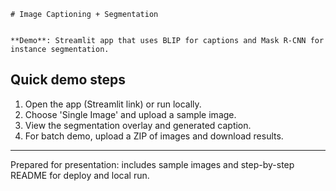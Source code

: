     # Image Captioning + Segmentation


    **Demo**: Streamlit app that uses BLIP for captions and Mask R-CNN for instance segmentation.

## Quick demo steps
1. Open the app (Streamlit link) or run locally.
2. Choose 'Single Image' and upload a sample image.
3. View the segmentation overlay and generated caption.
4. For batch demo, upload a ZIP of images and download results.

---

Prepared for presentation: includes sample images and step-by-step README for deploy and local run.
